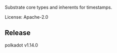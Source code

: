 Substrate core types and inherents for timestamps.

License: Apache-2.0


## Release

polkadot v1.14.0
